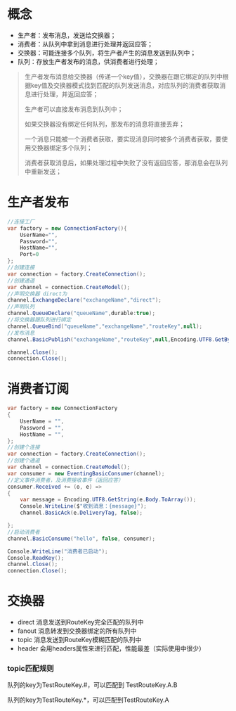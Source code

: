 # 概念

- 生产者：发布消息，发送给交换器；
- 消费者：从队列中拿到消息进行处理并返回应答；
- 交换器：可能连接多个队列，将生产者产生的消息发送到队列中；
- 队列：存放生产者发布的消息，供消费者进行处理；

> 生产者发布消息给交换器（传递一个key值），交换器在跟它绑定的队列中根据key值及交换器模式找到匹配的队列发送消息，对应队列的消费者获取消息进行处理，并返回应答；
>
> 生产者可以直接发布消息到队列中；
>
> 如果交换器没有绑定任何队列，那发布的消息将直接丢弃；
>
> 一个消息只能被一个消费者获取，要实现消息同时被多个消费者获取，要使用交换器绑定多个队列；
>
> 消费者获取消息后，如果处理过程中失败了没有返回应答，那消息会在队列中重新发送；



# 生产者发布

```csharp
//连接工厂
var factory = new ConnectionFactory(){
    UserName="",
    Password="",
    HostName="",
    Port=0
};
//创建连接
var connection = factory.CreateConnection();
//创建通道
var channel = connection.CreateModel();
//声明交换器 direct为
channel.ExchangeDeclare("exchangeName","direct");
//声明队列
channel.QueueDeclare("queueName",durable:true);
//将交换器跟队列进行绑定
channel.QueueBind("queueName","exchangeName","routeKey",null);
//发布消息
channel.BasicPublish("exchangeName","routeKey",null,Encoding.UTF8.GetBytes("hello world"));

channel.Close();
connection.Close();
```



# 消费者订阅

```csharp
var factory = new ConnectionFactory
{
    UserName = "",
    Password = "",
    HostName = "",
};
//创建个连接
var connection = factory.CreateConnection();
//创建个通道
var channel = connection.CreateModel();
var consumer = new EventingBasicConsumer(channel);
//定义事件消费者，及消费接收事件（返回应答）
consumer.Received += (o, e) =>
{
    var message = Encoding.UTF8.GetString(e.Body.ToArray());
    Console.WriteLine($"收到消息：{message}");
    channel.BasicAck(e.DeliveryTag, false);

};
//启动消费者
channel.BasicConsume("hello", false, consumer);

Console.WriteLine("消费者已启动");
Console.ReadKey();
channel.Close();
connection.Close();
```



# 交换器

- direct 消息发送到RouteKey完全匹配的队列中
- fanout 消息转发到交换器绑定的所有队列中
- topic 消息发送到RouteKey模糊匹配的队列中
- header 会用headers属性来进行匹配，性能最差（实际使用中很少）

### topic匹配规则

队列的key为TestRouteKey.#，可以匹配到 TestRouteKey.A.B

队列的key为TestRouteKey.*，可以匹配到TestRouteKey.A